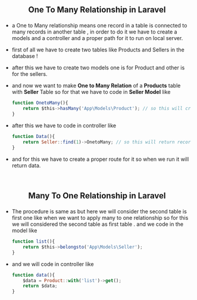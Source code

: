 ## <p align='center'> One To Many Relationship in Laravel </p>

-   a One to Many relationship means one record in a table is connected to many records in another table , in order to do it we have to create a models and a controller and a proper path for it to run on local server.

-   first of all we have to create two tables like Products and Sellers in the database !

-   after this we have to create two models one is for Product and other is for the sellers.

-   and now we want to make **One to Many Relation** of a **Products** table with **Seller** Table so for that we have to code in **Seller Model** like

    ```js
    function OnetoMany(){
        return $this->hasMany('App\Models\Product'); // so this will create one to many relation with the Product
    }
    ```

-   after this we have to code in controller like

    ```js
    function Data(){
        return Seller::find(1)->OnetoMany; // so this will return record of OnetoMany.
    }
    ```

-   and for this we have to create a proper route for it so when we run it will return data.

<br>

## <p align='center'> Many To One Relationship in Laravel </p>

-   The procedure is same as but here we will consider the second table is first one like when we want to apply many to one relationship so for this we will considered the second table as first table . and we code in the model like

    ```js
    function list(){
        return $this->belongsto('App\Models\Seller');
    }
    ```
- and we will code in controller like 

    ```js
    function data(){
        $data = Product::with('list')->get();
        return $data;
    }
    ```
